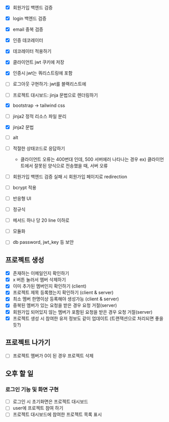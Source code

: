 - [x] 회원가입 백엔드 검증
- [x] login 백엔드 검증
- [x] email 중복 검증


- [x] 인증 데코레이터
- [x] 데코레이터 적용하기
- [x] 클라이언트 jwt 쿠키에 저장
- [x] 인증시 jwt는 쿼리스트링에 포함
- [ ] 로그아웃 구현하기: jwt를 블랙리스트에
- [ ] 프로젝트 대시보드: jinja 문법으로 렌더링하기

- [x] bootstrap -> tailwind css
- [ ] jinja2 정적 리소스 파일 분리
  
- [x] jinja2 문법

- [ ] alt
- [ ] 적절한 상태코드로 응답하기
  * 클라이언트 오류는 400번대 인데, 500 서버에러 나타나는 경우 
    ex) 클라이언트에서 잘못된 양식으로 전송했을 때, 서버 오류

- [ ] 회원가입 백엔드 검증 실패 시 회원가입 페이지로 redirection
- [ ] bcrypt 적용
- [ ] 반응형 UI
- [ ] 정규식
- [ ] 메서드 하나 당 20 line 이하로
- [ ] 모듈화
- [ ] db password, jwt_key 등 보안

## 프로젝트 생성
- [x] 존재하는 이메일인지 확인하기
- [x] x 버튼 눌러서 멤버 삭제하기
- [x] 이미 추가된 멤버인지 확인하기 (client)
- [x] 프로젝트 제목 등록했는지 확인하기 (client & server)
- [x] 최소 멤버 한명이상 등록해야 생성가능 (client & server)
- [x] 중복된 멤버가 있는 요청을 받은 경우 요청 거절(server)
- [x] 회원가입 되어있지 않는 멤버가 포함된 요청을 받은 경우 요청 거절(server)
- [x] 프로젝트 생성 시 참여한 유저 정보도 같이 업데이트 (트랜잭션으로 처리되면 좋을 듯?)

## 프로젝트 나가기
- [ ] 프로젝트 멤버가 0이 된 경우 프로젝트 삭제

## 오후 할 일
### 로그인 기능 및 화면 구현
  - [ ] 로그인 시 초기화면은 프로젝트 대시보드
  - [ ] user에 프로젝트 참여 하기
  - [ ] 프로젝트 대시보드에 참여한 프로젝트 목록 표시
